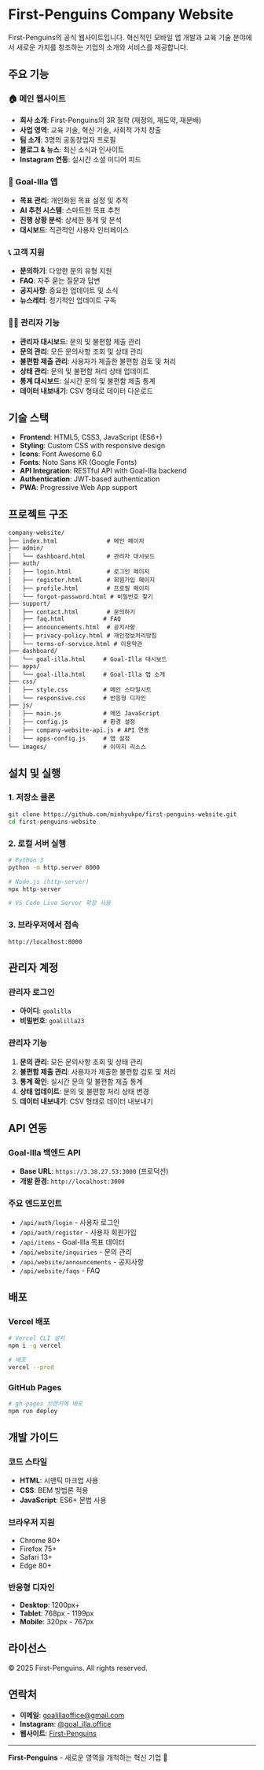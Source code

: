 # First-Penguins Company Website

First-Penguins의 공식 웹사이트입니다. 혁신적인 모바일 앱 개발과 교육 기술 분야에서 새로운 가치를 창조하는 기업의 소개와 서비스를 제공합니다.

## 주요 기능

### 🏠 메인 웹사이트

- **회사 소개**: First-Penguins의 3R 철학 (재정의, 재도약, 재분배)
- **사업 영역**: 교육 기술, 혁신 기술, 사회적 가치 창출
- **팀 소개**: 3명의 공동창업자 프로필
- **블로그 & 뉴스**: 최신 소식과 인사이트
- **Instagram 연동**: 실시간 소셜 미디어 피드

### 🎯 Goal-Illa 앱

- **목표 관리**: 개인화된 목표 설정 및 추적
- **AI 추천 시스템**: 스마트한 목표 추천
- **진행 상황 분석**: 상세한 통계 및 분석
- **대시보드**: 직관적인 사용자 인터페이스

### 📞 고객 지원

- **문의하기**: 다양한 문의 유형 지원
- **FAQ**: 자주 묻는 질문과 답변
- **공지사항**: 중요한 업데이트 및 소식
- **뉴스레터**: 정기적인 업데이트 구독

### 👨‍💼 관리자 기능

- **관리자 대시보드**: 문의 및 불편함 제출 관리
- **문의 관리**: 모든 문의사항 조회 및 상태 관리
- **불편함 제출 관리**: 사용자가 제출한 불편함 검토 및 처리
- **상태 관리**: 문의 및 불편함 처리 상태 업데이트
- **통계 대시보드**: 실시간 문의 및 불편함 제출 통계
- **데이터 내보내기**: CSV 형태로 데이터 다운로드

## 기술 스택

- **Frontend**: HTML5, CSS3, JavaScript (ES6+)
- **Styling**: Custom CSS with responsive design
- **Icons**: Font Awesome 6.0
- **Fonts**: Noto Sans KR (Google Fonts)
- **API Integration**: RESTful API with Goal-Illa backend
- **Authentication**: JWT-based authentication
- **PWA**: Progressive Web App support

## 프로젝트 구조

```
company-website/
├── index.html              # 메인 페이지
├── admin/
│   └── dashboard.html      # 관리자 대시보드
├── auth/
│   ├── login.html          # 로그인 페이지
│   ├── register.html       # 회원가입 페이지
│   ├── profile.html        # 프로필 페이지
│   └── forgot-password.html # 비밀번호 찾기
├── support/
│   ├── contact.html        # 문의하기
│   ├── faq.html           # FAQ
│   ├── announcements.html  # 공지사항
│   ├── privacy-policy.html # 개인정보처리방침
│   └── terms-of-service.html # 이용약관
├── dashboard/
│   └── goal-illa.html     # Goal-Illa 대시보드
├── apps/
│   └── goal-illa.html     # Goal-Illa 앱 소개
├── css/
│   ├── style.css          # 메인 스타일시트
│   └── responsive.css     # 반응형 디자인
├── js/
│   ├── main.js            # 메인 JavaScript
│   ├── config.js          # 환경 설정
│   ├── company-website-api.js # API 연동
│   └── apps-config.js     # 앱 설정
└── images/                # 이미지 리소스
```

## 설치 및 실행

### 1. 저장소 클론

```bash
git clone https://github.com/minhyukpo/first-penguins-website.git
cd first-penguins-website
```

### 2. 로컬 서버 실행

```bash
# Python 3
python -m http.server 8000

# Node.js (http-server)
npx http-server

# VS Code Live Server 확장 사용
```

### 3. 브라우저에서 접속

```
http://localhost:8000
```

## 관리자 계정

### 관리자 로그인

- **아이디**: `goalilla`
- **비밀번호**: `goalilla23`

### 관리자 기능

1. **문의 관리**: 모든 문의사항 조회 및 상태 관리
2. **불편함 제출 관리**: 사용자가 제출한 불편함 검토 및 처리
3. **통계 확인**: 실시간 문의 및 불편함 제출 통계
4. **상태 업데이트**: 문의 및 불편함 처리 상태 변경
5. **데이터 내보내기**: CSV 형태로 데이터 내보내기

## API 연동

### Goal-Illa 백엔드 API

- **Base URL**: `https://3.38.27.53:3000` (프로덕션)
- **개발 환경**: `http://localhost:3000`

### 주요 엔드포인트

- `/api/auth/login` - 사용자 로그인
- `/api/auth/register` - 사용자 회원가입
- `/api/items` - Goal-Illa 목표 데이터
- `/api/website/inquiries` - 문의 관리
- `/api/website/announcements` - 공지사항
- `/api/website/faqs` - FAQ

## 배포

### Vercel 배포

```bash
# Vercel CLI 설치
npm i -g vercel

# 배포
vercel --prod
```

### GitHub Pages

```bash
# gh-pages 브랜치에 배포
npm run deploy
```

## 개발 가이드

### 코드 스타일

- **HTML**: 시맨틱 마크업 사용
- **CSS**: BEM 방법론 적용
- **JavaScript**: ES6+ 문법 사용

### 브라우저 지원

- Chrome 80+
- Firefox 75+
- Safari 13+
- Edge 80+

### 반응형 디자인

- **Desktop**: 1200px+
- **Tablet**: 768px - 1199px
- **Mobile**: 320px - 767px

## 라이선스

© 2025 First-Penguins. All rights reserved.

## 연락처

- **이메일**: goalillaoffice@gmail.com
- **Instagram**: [@goal_illa.office](https://instagram.com/goal_illa.office)
- **웹사이트**: [First-Penguins](https://minhyukpo.github.io/first-penguins-website)

---

**First-Penguins** - 새로운 영역을 개척하는 혁신 기업 🐧
